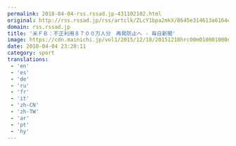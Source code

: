 ```yaml
---
permalink: 2018-04-04-rss.rssad.jp-431102102.html
original: http://rss.rssad.jp/rss/artclk/ZLcY1bpa2mkX/8645e314613a6164e490c993bd713429?ul=XyIbOtW7u.eh.P.0Dqp6UZLdrNpTsckNnHT3ZPqkQYQoHv7hAnI6rUjG_YXYWEvW.Maj8ICICxp6iR0mWBGAsB_hNkv_
domain: rss.rssad.jp
title: '米ＦＢ：不正利用８７００万人分　再発防止へ - 毎日新聞'
image: https://cdn.mainichi.jp/vol1/2015/12/18/20151218hrc00m010001000q/9.jpg?2
date: 2018-04-04 23:28:11
category: sport
translations: 
 - 'en'
 - 'es'
 - 'de'
 - 'ru'
 - 'fr'
 - 'it'
 - 'zh-CN'
 - 'zh-TW'
 - 'ar'
 - 'pt'
 - 'hy'
---
```


